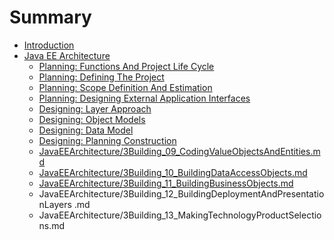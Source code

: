 # Summary

* [Introduction](README.md)
* [Java EE Architecture](java_ee_architecture.md)
   * [Planning: Functions And Project Life Cycle](JavaEEArchitecture/1Planning_01_AAFunctionsAndProjectLifeCycle.md)
   * [Planning: Defining The Project](JavaEEArchitecture/1Planning_02_DefiningTheProject.md)
   * [Planning: Scope Definition And Estimation](JavaEEArchitecture/1Planning_03_ScopeDefinitionAndEstimation.md)
   * [Planning: Designing External Application Interfaces](JavaEEArchitecture/1Planning_04_DesigningExternalApplicationInterfaces.md)
   * [Designing: Layer Approach](JavaEEArchitecture/2Designing_05_LayerApproach.md)
   * [Designing: Object Models](JavaEEArchitecture/2Designing_06_ObjectModels.md)
   * [Designing: Data Model](JavaEEArchitecture/2Designing_07_DataModel.md)
   * [Designing: Planning Construction](JavaEEArchitecture/2Designing_08_PlanningConstruction.md)
   * [JavaEEArchitecture/3Building_09_CodingValueObjectsAndEntities.md](JavaEEArchitecture/3Building_09_CodingValueObjectsAndEntities.md)
   * [JavaEEArchitecture/3Building_10_BuildingDataAccessObjects.md](JavaEEArchitecture/3Building_10_BuildingDataAccessObjects.md)
   * [JavaEEArchitecture/3Building_11_BuildingBusinessObjects.md](JavaEEArchitecture/3Building_11_BuildingBusinessObjects.md)
   * JavaEEArchitecture/3Building_12_BuildingDeploymentAndPresentationLayers .md
   * JavaEEArchitecture/3Building_13_MakingTechnologyProductSelections.md

